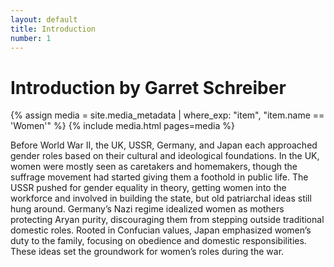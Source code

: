 ```yaml
---
layout: default
title: Introduction
number: 1
---
```

# Introduction by Garret Schreiber


{% assign media = site.media_metadata | where_exp: "item", "item.name == 'Women'" %}
{% include media.html pages=media %}


Before World War II, the UK, USSR, Germany, and Japan each approached gender roles based on their cultural and ideological foundations. In the UK, women were mostly seen as caretakers and homemakers, though the suffrage movement had started giving them a foothold in public life. The USSR pushed for gender equality in theory, getting women into the workforce and involved in building the state, but old patriarchal ideas still hung around. Germany’s Nazi regime idealized women as mothers protecting Aryan purity, discouraging them from stepping outside traditional domestic roles. Rooted in Confucian values, Japan emphasized women’s duty to the family, focusing on obedience and domestic responsibilities. These ideas set the groundwork for women’s roles during the war.​
